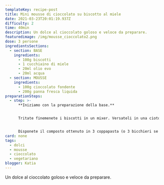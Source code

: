 ```yaml
---
templateKey: recipe-post
title: Mini mousse di cioccolato su biscotto al miele
date: 2021-03-23T20:01:19.937Z
difficulty: 2
time: 40min
description: Un dolce al cioccolato goloso e veloce da preparare.
featuredimage: /img/mousse_cioccolato2.png
dose: 3 persone
ingredientsSections:
  - section: BASE
    ingredients:
      - 100g biscotti
      - 1 cucchiaino di miele
      - 20ml olio evo
      - 20ml acqua
  - section: MOUSSE
    ingredients:
      - 100g cioccolato fondente
      - 200g panna fresca liquida
preparationSteps:
  - step: >-
      **Iniziamo con la preparazione della base.**


      Tritate finemenete i biscotti in un mixer. Versateli in una ciotola ed unite il miele, l'olio e l'acqua. 


      Disponete il composto ottenuto in 3 coppapasta (o 3 bicchieri se preferite)
card: none
tags:
  - dolci
  - mousse
  - cioccolato
  - vegetariano
blogger: Katia
---
```

Un dolce al cioccolato goloso e veloce da preparare.